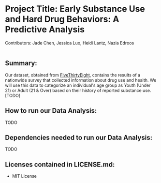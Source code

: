 # Project Title: Early Substance Use and Hard Drug Behaviors: A Predictive Analysis
Contributors: Jade Chen, Jessica Luo, Heidi Lantz, Nazia Edroos
<br><br>

## Summary:
Our dataset, obtained from [FiveThirtyEight](https://fivethirtyeight.com/features/college-students-arent-the-only-ones-abusing-adderall/), contains the results of a nationwide survey that collected information about drug use and health. We will use this data to categorize an individual's age group as Youth (Under 21) or Adult (21 & Over) based on their history of reported substance use. [TODO]

## How to run our Data Analysis:
TODO

## Dependencies needed to run our Data Analysis:
TODO

## Licenses contained in LICENSE.md:
- MIT License
